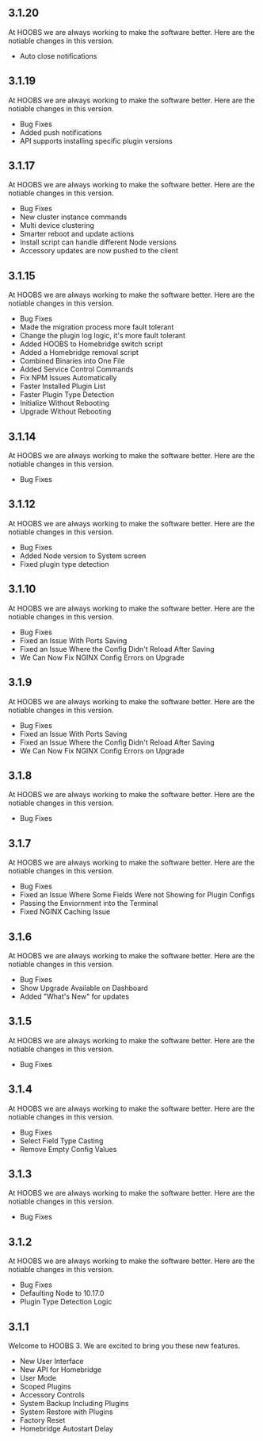 ## 3.1.20
At HOOBS we are always working to make the software better. Here are the notiable changes in this version.

* Auto close notifications

## 3.1.19
At HOOBS we are always working to make the software better. Here are the notiable changes in this version.

* Bug Fixes
* Added push notifications
* API supports installing specific plugin versions

## 3.1.17
At HOOBS we are always working to make the software better. Here are the notiable changes in this version.

* Bug Fixes
* New cluster instance commands
* Multi device clustering
* Smarter reboot and update actions
* Install script can handle different Node versions
* Accessory updates are now pushed to the client

## 3.1.15
At HOOBS we are always working to make the software better. Here are the notiable changes in this version.

* Bug Fixes
* Made the migration process more fault tolerant
* Change the plugin log logic, it's more fault tolerant
* Added HOOBS to Homebridge switch script
* Added a Homebridge removal script
* Combined Binaries into One File
* Added Service Control Commands
* Fix NPM Issues Automatically
* Faster Installed Plugin List
* Faster Plugin Type Detection
* Initialize Without Rebooting
* Upgrade Without Rebooting

## 3.1.14
At HOOBS we are always working to make the software better. Here are the notiable changes in this version.

* Bug Fixes

## 3.1.12
At HOOBS we are always working to make the software better. Here are the notiable changes in this version.

* Bug Fixes
* Added Node version to System screen
* Fixed plugin type detection

## 3.1.10
At HOOBS we are always working to make the software better. Here are the notiable changes in this version.

* Bug Fixes
* Fixed an Issue With Ports Saving
* Fixed an Issue Where the Config Didn't Reload After Saving
* We Can Now Fix NGINX Config Errors on Upgrade

## 3.1.9
At HOOBS we are always working to make the software better. Here are the notiable changes in this version.

* Bug Fixes
* Fixed an Issue With Ports Saving
* Fixed an Issue Where the Config Didn't Reload After Saving
* We Can Now Fix NGINX Config Errors on Upgrade

## 3.1.8
At HOOBS we are always working to make the software better. Here are the notiable changes in this version.

* Bug Fixes

## 3.1.7
At HOOBS we are always working to make the software better. Here are the notiable changes in this version.

* Bug Fixes
* Fixed an Issue Where Some Fields Were not Showing for Plugin Configs
* Passing the Enviornment into the Terminal
* Fixed NGINX Caching Issue

## 3.1.6
At HOOBS we are always working to make the software better. Here are the notiable changes in this version.

* Bug Fixes
* Show Upgrade Available on Dashboard
* Added "What's New" for updates

## 3.1.5
At HOOBS we are always working to make the software better. Here are the notiable changes in this version.

* Bug Fixes

## 3.1.4
At HOOBS we are always working to make the software better. Here are the notiable changes in this version.

* Bug Fixes
* Select Field Type Casting
* Remove Empty Config Values

## 3.1.3
At HOOBS we are always working to make the software better. Here are the notiable changes in this version.

* Bug Fixes

## 3.1.2
At HOOBS we are always working to make the software better. Here are the notiable changes in this version.

* Bug Fixes
* Defaulting Node to 10.17.0
* Plugin Type Detection Logic

## 3.1.1
Welcome to HOOBS 3. We are excited to bring you these new features.

* New User Interface
* New API for Homebridge
* User Mode
* Scoped Plugins
* Accessory Controls
* System Backup Including Plugins
* System Restore with Plugins
* Factory Reset
* Homebridge Autostart Delay
